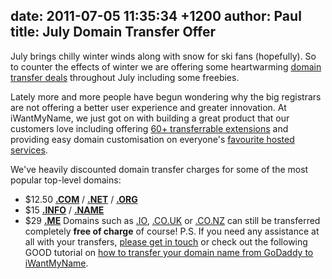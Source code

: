 date: 2011-07-05 11:35:34 +1200
author: Paul
title: July Domain Transfer Offer
----

July brings chilly winter winds along with snow for ski fans (hopefully). So to counter the effects of winter we are offering some heartwarming [domain transfer deals](https://iwantmyname.co.nz/domains/domain-transfer) throughout July including some freebies.

Lately more and more people have begun wondering why the big registrars are not offering a better user experience and greater innovation. At iWantMyName, we just got on with building a great product that our customers love including offering [60+ transferrable extensions](https://iwantmyname.co.nz/domains/domain-transfer) and providing easy domain customisation on everyone's [favourite hosted services](https://iwantmyname.co.nz/services).

We've heavily discounted domain transfer charges for some of the most popular top-level domains:


*   $12.50 **[**.COM**](https://iwantmyname.co.nz/domains/com-domain-registrar-transfer-commercial)** / **[**.NET**](https://iwantmyname.co.nz/domains/net-domain-registrar-transfer-network)** / [**.ORG**](https://iwantmyname.co.nz/domains/org-domain-registrar-transfer-organisation)
*   $15 **[**.INFO**](https://iwantmyname.co.nz/domains/info-domain-registrar-transfer-information)** / [**.NAME**](https://iwantmyname.co.nz/domains/name-domain-registrar-transfer-names)
*   $29 [**.ME**](https://iwantmyname.co.nz/domains/me-domain-registrar-transfer-montenegro)
Domains such as [.IO](https://iwantmyname.co.nz/domains/io-domain-registrar-transfer-british-indian-ocean-territory), [.CO.UK](https://iwantmyname.co.nz/domains/co.uk-domain-registrar-transfer-united-kingdom) or [.CO.NZ](https://iwantmyname.co.nz/domains/co.nz-domain-registrar-transfer-new-zealand) can still be transferred completely **free of charge** of course!
P.S. If you need any assistance at all with your transfers, [please get in touch](https://iwantmyname.co.nz/support) or check out the following GOOD tutorial on [how to transfer your domain name from GoDaddy to iWantMyName](http://www.good.is/post/how-to-leave-godaddy-com/page:2).
